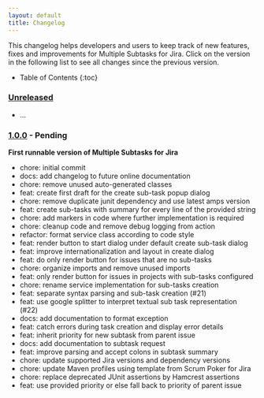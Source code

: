 ```yaml
---
layout: default
title: Changelog
---
```


This changelog helps developers and users to keep track of new features, fixes and improvements for Multiple Subtasks for Jira.
Click on the version in the following list to see all changes since the previous version.

* Table of Contents
{:toc}

### [Unreleased]

* ...

### [1.0.0] - Pending

**First runnable version of Multiple Subtasks for Jira**

* chore: initial commit
* docs: add changelog to future online documentation
* chore: remove unused auto-generated classes
* feat: create first draft for the create sub-task popup dialog
* chore: remove duplicate junit dependency and use latest amps version
* feat: create sub-tasks with summary for every line of the provided string
* chore: add markers in code where further implementation is required
* chore: cleanup code and remove debug logging from action
* refactor: format service class according to code style
* feat: render button to start dialog under default create sub-task dialog
* feat: improve internationalization and layout in create dialog
* feat: do only render button for issues that are no sub-tasks
* chore: organize imports and remove unused imports
* feat: only render button for issues in projects with sub-tasks configured
* chore: rename service implementation for sub-tasks creation
* feat: separate syntax parsing and sub-task creation (#21)
* feat: use google splitter to interpret textual sub task representation (#22)
* docs: add documentation to format exception
* feat: catch errors during task creation and display error details
* feat: inherit priority for new subtask from parent issue
* docs: add documentation to subtask request
* feat: improve parsing and accept colons in subtask summary
* chore: update supported Jira versions and dependency versions
* chore: update Maven profiles using template from Scrum Poker for Jira
* chore: replace deprecated JUnit assertions by Hamcrest assertions
* feat: use provided priority or else fall back to priority of parent issue 

[Unreleased]: https://github.com/codescape/jira-multiple-subtasks/compare/1.0.0...HEAD
[1.0.0]: https://github.com/codescape/jira-multiple-subtasks/tree/1.0.0
